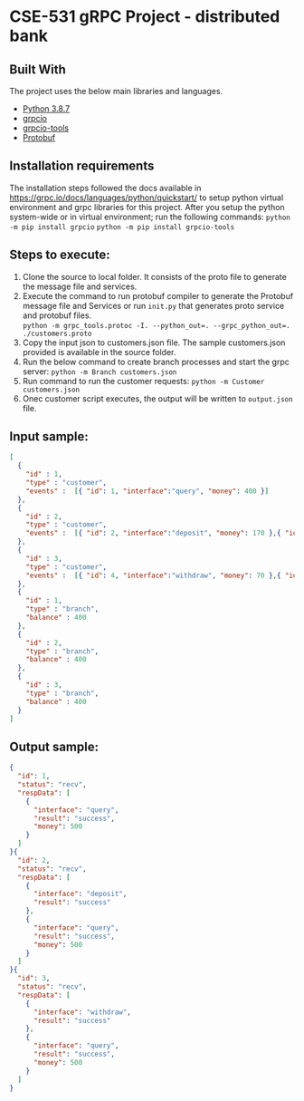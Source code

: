 # CSE-531 gRPC Project - distributed bank


## Built With

The project uses the below main libraries and languages.
* [Python 3.8.7](https://www.python.org/downloads/release/python-380/)
* [grpcio](https://grpc.io/docs/languages/python/quickstart/)
* [grpcio-tools](https://grpc.io/docs/languages/python/quickstart/)
* [Protobuf](https://developers.google.com/protocol-buffers)

## Installation requirements
The installation steps followed the docs available in https://grpc.io/docs/languages/python/quickstart/ to setup python virtual 
environment and grpc libraries for this project. 
After you setup the python system-wide or in virtual environment; run the following commands:
```python -m pip install grpcio```
```python -m pip install grpcio-tools```


## Steps to execute:

1. Clone the source to local folder. It consists of the proto file to generate the message file and services.
2. Execute the command to run protobuf compiler to generate the Protobuf message file and Services or run `init.py` that generates proto service and protobuf files.  
   ``python -m grpc_tools.protoc -I. --python_out=. --grpc_python_out=. ./customers.proto``
3. Copy the input json to customers.json file. The sample customers.json provided is available in the source folder.
4. Run the below command to create branch processes and start the grpc server:
``python -m Branch customers.json``
5. Run command to run the customer requests: `python -m Customer customers.json`
6. Onec customer script executes, the output will be written to `output.json` file.


## <b>Input sample:</b> 

```json
[
  {
    "id" : 1,
    "type" : "customer",
    "events" :  [{ "id": 1, "interface":"query", "money": 400 }]
  },
  {
    "id" : 2,
    "type" : "customer",
    "events" :  [{ "id": 2, "interface":"deposit", "money": 170 },{ "id": 3, "interface":"query", "money": 400 }]
  },
  {
    "id" : 3,
    "type" : "customer",
    "events" :  [{ "id": 4, "interface":"withdraw", "money": 70 },{ "id": 5, "interface":"query", "money": 400 }]
  },
  {
    "id" : 1,
    "type" : "branch",
    "balance" : 400
  },
  {
    "id" : 2,
    "type" : "branch",
    "balance" : 400
  },
  {
    "id" : 3,
    "type" : "branch",
    "balance" : 400
  }
]
```
## <b>Output sample:</b>

```json
{
  "id": 1,
  "status": "recv",
  "respData": [
    {
      "interface": "query",
      "result": "success",
      "money": 500
    }
  ]
}{
  "id": 2,
  "status": "recv",
  "respData": [
    {
      "interface": "deposit",
      "result": "success"
    },
    {
      "interface": "query",
      "result": "success",
      "money": 500
    }
  ]
}{
  "id": 3,
  "status": "recv",
  "respData": [
    {
      "interface": "withdraw",
      "result": "success"
    },
    {
      "interface": "query",
      "result": "success",
      "money": 500
    }
  ]
}
```







